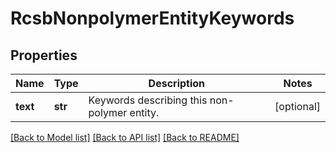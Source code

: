 # RcsbNonpolymerEntityKeywords

## Properties
Name | Type | Description | Notes
------------ | ------------- | ------------- | -------------
**text** | **str** | Keywords describing this non-polymer entity. | [optional] 

[[Back to Model list]](../README.md#documentation-for-models) [[Back to API list]](../README.md#documentation-for-api-endpoints) [[Back to README]](../README.md)

